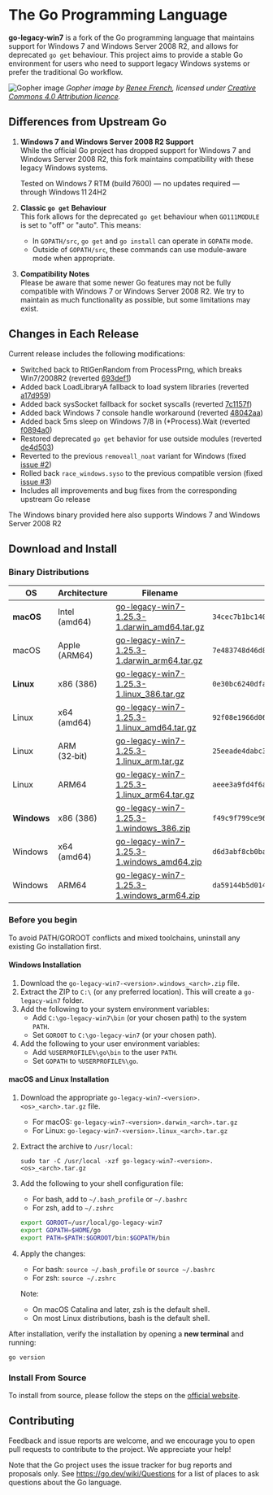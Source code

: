 # The Go Programming Language

**go-legacy-win7** is a fork of the Go programming language that maintains support for Windows 7 and Windows Server 2008 R2, and allows for deprecated `go get` behaviour. This project aims to provide a stable Go environment for users who need to support legacy Windows systems or prefer the traditional Go workflow.

![Gopher image](https://golang.org/doc/gopher/fiveyears.jpg)
_Gopher image by [Renee French][rf], licensed under [Creative Commons 4.0 Attribution licence][cc4-by]._

## Differences from Upstream Go

1. **Windows 7 and Windows Server 2008 R2 Support**  
   While the official Go project has dropped support for Windows 7 and Windows Server 2008 R2, this fork maintains compatibility with these legacy Windows systems.

   Tested on Windows 7 RTM (build 7600) — no updates required — through Windows 11 24H2

2. **Classic `go get` Behaviour**  
   This fork allows for the deprecated `go get` behaviour when `GO111MODULE` is set to "off" or "auto". This means:

   - In `GOPATH/src`, `go get` and `go install` can operate in `GOPATH` mode.
   - Outside of `GOPATH/src`, these commands can use module-aware mode when appropriate.

3. **Compatibility Notes**  
   Please be aware that some newer Go features may not be fully compatible with Windows 7 or Windows Server 2008 R2. We try to maintain as much functionality as possible, but some limitations may exist.

## Changes in Each Release

Current release includes the following modifications:

- Switched back to RtlGenRandom from ProcessPrng, which breaks Win7/2008R2 (reverted [693def1](https://github.com/golang/go/commit/693def151adff1af707d82d28f55dba81ceb08e1))
- Added back LoadLibraryA fallback to load system libraries (reverted [a17d959](https://github.com/golang/go/commit/a17d959debdb04cd550016a3501dd09d50cd62e7))
- Added back sysSocket fallback for socket syscalls (reverted [7c1157f](https://github.com/golang/go/commit/7c1157f9544922e96945196b47b95664b1e39108))
- Added back Windows 7 console handle workaround (reverted [48042aa](https://github.com/golang/go/commit/48042aa09c2f878c4faa576948b07fe625c4707a))
- Added back 5ms sleep on Windows 7/8 in (\*Process).Wait (reverted [f0894a0](https://github.com/golang/go/commit/f0894a00f4b756d4b9b4078af2e686b359493583))
- Restored deprecated `go get` behavior for use outside modules (reverted [de4d503](https://github.com/golang/go/commit/de4d50316fb5c6d1529aa5377dc93b26021ee843))
- Reverted to the previous `removeall_noat` variant for Windows (fixed [issue #2](https://github.com/thongtech/go-legacy-win7/issues/2))
- Rolled back `race_windows.syso` to the previous compatible version (fixed [issue #3](https://github.com/thongtech/go-legacy-win7/issues/3))
- Includes all improvements and bug fixes from the corresponding upstream Go release

The Windows binary provided here also supports Windows 7 and Windows Server 2008 R2

## Download and Install

### Binary Distributions

| OS | Architecture | Filename | SHA‑256 Hash |
|----|--------------|----------|--------------|
| **macOS** | Intel (amd64) | [go-legacy-win7-1.25.3-1.darwin_amd64.tar.gz](https://github.com/thongtech/go-legacy-win7/releases/download/v1.25.3-1/go-legacy-win7-1.25.3-1.darwin_amd64.tar.gz) | `34cec7b1bc140232b6d8c34fa787cca3dda47a6112a9e30588584edab7ec2ec5` |
| macOS | Apple (ARM64) | [go-legacy-win7-1.25.3-1.darwin_arm64.tar.gz](https://github.com/thongtech/go-legacy-win7/releases/download/v1.25.3-1/go-legacy-win7-1.25.3-1.darwin_arm64.tar.gz) | `7e483748d46d8c882dea431509996b238f2db4c7a0c419f7aeffb1f219374526` |
| **Linux** | x86 (386) | [go-legacy-win7-1.25.3-1.linux_386.tar.gz](https://github.com/thongtech/go-legacy-win7/releases/download/v1.25.3-1/go-legacy-win7-1.25.3-1.linux_386.tar.gz) | `0e30bc6240dfa8d4c7f21061ab567617980bdf26f35f0f5c45182302d24df7d1` |
| Linux | x64 (amd64) | [go-legacy-win7-1.25.3-1.linux_amd64.tar.gz](https://github.com/thongtech/go-legacy-win7/releases/download/v1.25.3-1/go-legacy-win7-1.25.3-1.linux_amd64.tar.gz) | `92f08e1966d0662adb97badbf04046f2ef897d3167eb0ec60d35e7b547a49c5c` |
| Linux | ARM (32‑bit) | [go-legacy-win7-1.25.3-1.linux_arm.tar.gz](https://github.com/thongtech/go-legacy-win7/releases/download/v1.25.3-1/go-legacy-win7-1.25.3-1.linux_arm.tar.gz) | `25eeade4dabc34e9c367a75944430000635bdcb3d2c1b32422b85ca7ee667033` |
| Linux | ARM64 | [go-legacy-win7-1.25.3-1.linux_arm64.tar.gz](https://github.com/thongtech/go-legacy-win7/releases/download/v1.25.3-1/go-legacy-win7-1.25.3-1.linux_arm64.tar.gz) | `aeee3a9fd4f6a865e5a120b8f1840ebfebb61b8e2916a87153a6cea6c14416f7` |
| **Windows** | x86 (386) | [go-legacy-win7-1.25.3-1.windows_386.zip](https://github.com/thongtech/go-legacy-win7/releases/download/v1.25.3-1/go-legacy-win7-1.25.3-1.windows_386.zip) | `f49c9f799ce962752677c6957f4885e6fa96f379d5c6ca933d88870a7fc53d9a` |
| Windows | x64 (amd64) | [go-legacy-win7-1.25.3-1.windows_amd64.zip](https://github.com/thongtech/go-legacy-win7/releases/download/v1.25.3-1/go-legacy-win7-1.25.3-1.windows_amd64.zip) | `d6d3abf8cb0bae7d6c82cf815b17071f3f5beddbfc6cc11f8d6fb4218aaf0446` |
| Windows | ARM64 | [go-legacy-win7-1.25.3-1.windows_arm64.zip](https://github.com/thongtech/go-legacy-win7/releases/download/v1.25.3-1/go-legacy-win7-1.25.3-1.windows_arm64.zip) | `da59144b5d014afe66c27b4584bae416470d97db7b0f427693dd1b8f0ece4566` |

### Before you begin
To avoid PATH/GOROOT conflicts and mixed toolchains, uninstall any existing Go installation first.

#### Windows Installation

1. Download the `go-legacy-win7-<version>.windows_<arch>.zip` file.
2. Extract the ZIP to `C:\` (or any preferred location). This will create a `go-legacy-win7` folder.
3. Add the following to your system environment variables:
   - Add `C:\go-legacy-win7\bin` (or your chosen path) to the system `PATH`.
   - Set `GOROOT` to `C:\go-legacy-win7` (or your chosen path).
4. Add the following to your user environment variables:
   - Add `%USERPROFILE%\go\bin` to the user `PATH`.
   - Set `GOPATH` to `%USERPROFILE%\go`.

#### macOS and Linux Installation

1. Download the appropriate `go-legacy-win7-<version>.<os>_<arch>.tar.gz` file.

   - For macOS: `go-legacy-win7-<version>.darwin_<arch>.tar.gz`
   - For Linux: `go-legacy-win7-<version>.linux_<arch>.tar.gz`

2. Extract the archive to `/usr/local`:

   ```
   sudo tar -C /usr/local -xzf go-legacy-win7-<version>.<os>_<arch>.tar.gz
   ```

3. Add the following to your shell configuration file:

   - For bash, add to `~/.bash_profile` or `~/.bashrc`
   - For zsh, add to `~/.zshrc`

   ```bash
   export GOROOT=/usr/local/go-legacy-win7
   export GOPATH=$HOME/go
   export PATH=$PATH:$GOROOT/bin:$GOPATH/bin
   ```

4. Apply the changes:

   - For bash: `source ~/.bash_profile` or `source ~/.bashrc`
   - For zsh: `source ~/.zshrc`

   Note:

   - On macOS Catalina and later, zsh is the default shell.
   - On most Linux distributions, bash is the default shell.

After installation, verify the installation by opening a **new terminal** and running:

```
go version
```

### Install From Source

To install from source, please follow the steps on the [official website](https://go.dev/doc/install/source).

## Contributing

Feedback and issue reports are welcome, and we encourage you to open pull requests to contribute to the project. We appreciate your help!

Note that the Go project uses the issue tracker for bug reports and
proposals only. See https://go.dev/wiki/Questions for a list of
places to ask questions about the Go language.

[rf]: https://reneefrench.blogspot.com/
[cc4-by]: https://creativecommons.org/licenses/by/4.0/
